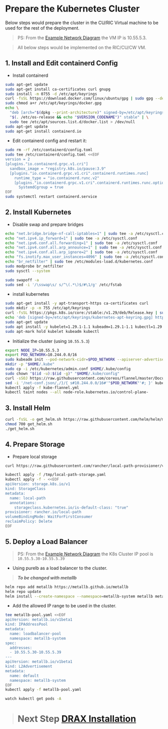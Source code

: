 # **Prepare the Kubernetes Cluster**

Below steps would prepare the cluster in the CU/RIC Virtual machine to be used for the rest of the deployment.

> PS: From the [Example Network Diagram](/drax-docs/) the VM IP is 10.55.5.3.

> All below steps would be implemented on the RIC/CU/CW VM.

## 1. Install and Edit containerd Config

- Install containerd
```bash
sudo apt-get update
sudo apt-get install ca-certificates curl gnupg
sudo install -m 0755 -d /etc/apt/keyrings
curl -fsSL https://download.docker.com/linux/ubuntu/gpg | sudo gpg --dearmor -o /etc/apt/keyrings/docker.gpg
sudo chmod a+r /etc/apt/keyrings/docker.gpg
echo \
  "deb [arch="$(dpkg --print-architecture)" signed-by=/etc/apt/keyrings/docker.gpg] https://download.docker.com/linux/ubuntu \
  "$(. /etc/os-release && echo "$VERSION_CODENAME")" stable" | \
  sudo tee /etc/apt/sources.list.d/docker.list > /dev/null
sudo apt-get update
sudo apt-get install containerd.io
```

- Edit containerd config and restart it:
```bash
sudo rm -rf /etc/containerd/config.toml
sudo tee /etc/containerd/config.toml <<EOF
version = 2
[plugins."io.containerd.grpc.v1.cri"]
  sandbox_image = "registry.k8s.io/pause:3.9"
  [plugins."io.containerd.grpc.v1.cri".containerd.runtimes.runc]
    runtime_type = "io.containerd.runc.v2"
    [plugins."io.containerd.grpc.v1.cri".containerd.runtimes.runc.options]
      SystemdCgroup = true
EOF
sudo systemctl restart containerd.service
```

## 2. Install Kubernetes

- Disable swap and prepare bridges 
```bash
echo "net.bridge.bridge-nf-call-iptables=1" | sudo tee -a /etc/sysctl.conf
echo "net.ipv4.ip_forward=1" | sudo tee -a /etc/sysctl.conf
echo "net.ipv6.conf.all.forwarding=1" | sudo tee -a /etc/sysctl.conf
echo "net.ipv4.conf.all.arp_announce=1" | sudo tee -a /etc/sysctl.conf
echo "net.ipv4.conf.all.arp_ignore=2" | sudo tee -a /etc/sysctl.conf
echo "fs.inotify.max_user_instances=4096" | sudo tee -a /etc/sysctl.conf
echo "br_netfilter" | sudo tee /etc/modules-load.d/kubernetes.conf
sudo modprobe br_netfilter
sudo sysctl --system

sudo swapoff -a
sudo sed -i '/\sswap\s/ s/^\(.*\)$/#\1/g' /etc/fstab
```

- install kubernetes

```bash
sudo apt-get install -y apt-transport-https ca-certificates curl
sudo mkdir -p -m 755 /etc/apt/keyrings
curl -fsSL https://pkgs.k8s.io/core:/stable:/v1.29/deb/Release.key | sudo gpg --dearmor -o /etc/apt/keyrings/kubernetes-apt-keyring.gpg
echo 'deb [signed-by=/etc/apt/keyrings/kubernetes-apt-keyring.gpg] https://pkgs.k8s.io/core:/stable:/v1.29/deb/ /' | sudo tee /etc/apt/sources.list.d/kubernetes.list
sudo apt-get update
sudo apt install -y kubelet=1.29.1-1.1 kubeadm=1.29.1-1.1 kubectl=1.29.1-1.1
sudo apt-mark hold kubelet kubeadm kubectl
```
- Initialize the cluster (using `10.55.5.3`)
```bash
export NODE_IP=10.55.5.3
export POD_NETWORK=10.244.0.0/16
sudo kubeadm init --pod-network-cidr=$POD_NETWORK --apiserver-advertise-address=$NODE_IP
mkdir -p "$HOME/.kube"
sudo cp -i /etc/kubernetes/admin.conf $HOME/.kube/config
sudo chown "$(id -u):$(id -g)" "$HOME/.kube/config"
curl -sSOJ https://raw.githubusercontent.com/coreos/flannel/master/Documentation/kube-flannel.yml
sed -i '/net-conf.json/,/}/{ s#10.244.0.0/16#'"$POD_NETWORK"'#; }' kube-flannel.yml
kubectl apply -f kube-flannel.yml
kubectl taint nodes --all node-role.kubernetes.io/control-plane-
```

## 3. Install Helm

```bash
curl -fsSL -o get_helm.sh https://raw.githubusercontent.com/helm/helm/main/scripts/get-helm-3
chmod 700 get_helm.sh
./get_helm.sh
```

## 4. Prepare Storage

- Prepare local storage
```bash
curl https://raw.githubusercontent.com/rancher/local-path-provisioner/v0.0.26/deploy/local-path-storage.yaml -o /tmp/local-path-storage.yaml

kubectl apply -f /tmp/local-path-storage.yaml
kubectl apply -f - <<EOF
apiVersion: storage.k8s.io/v1
kind: StorageClass
metadata:
  name: local-path
  annotations:
    storageclass.kubernetes.io/is-default-class: "true"
provisioner: rancher.io/local-path
volumeBindingMode: WaitForFirstConsumer
reclaimPolicy: Delete
EOF
```


## 5. Deploy a Load Balancer
> PS: From the [Example Network Diagram](/drax-docs/) the K8s Cluster IP pool is `10.55.5.30-10.55.5.39`


- Using purelb as a load balancer to the cluster.
> ***To be changed with metallb***
```bash
helm repo add metallb https://metallb.github.io/metallb
helm repo update
helm install --create-namespace --namespace=metallb-system metallb metallb/metallb --version 0.13.12
```
- Add the allowed IP range to be used in the cluster.
```bash
tee metallb-pool.yaml <<EOF
apiVersion: metallb.io/v1beta1
kind: IPAddressPool
metadata:
  name: loadbalancer-pool
  namespace: metallb-system
spec:
  addresses:
  - 10.55.5.30-10.55.5.39
---
apiVersion: metallb.io/v1beta1
kind: L2Advertisement
metadata:
  name: default
  namespace: metallb-system
EOF
kubectl apply -f metallb-pool.yaml
```
```bash
watch kubectl get pods -A
```

> # Next Step [DRAX Installation](/drax-docs/drax_ng-install/)